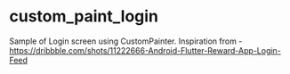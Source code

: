 # custom_paint_login

Sample of Login screen using CustomPainter. Inspiration from - https://dribbble.com/shots/11222666-Android-Flutter-Reward-App-Login-Feed

